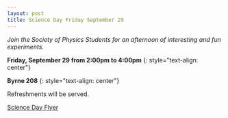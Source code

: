 ```yaml
---
layout: post
title: Science Day Friday September 29
---
```


*Join the Society of Physics Students for an afternoon of interesting and fun experiments.*  

**Friday, September 29 from 2:00pm to 4:00pm**
{: style="text-align: center"}

**Byrne 208**
{: style="text-align: center"}

Refreshments will be served.  

[Science Day Flyer](elandahl.github.io/images/Science-Day.pdf)
